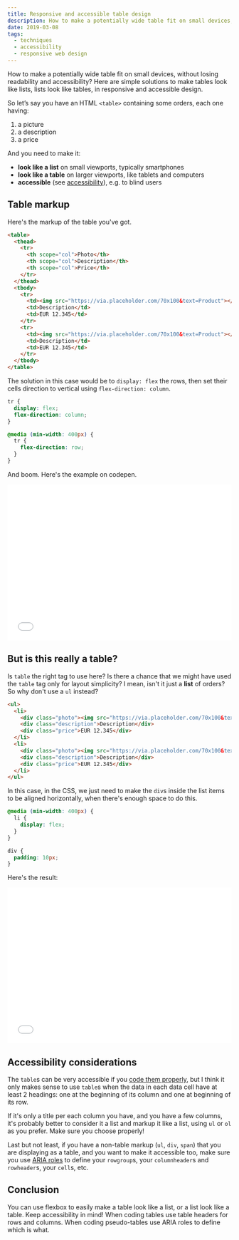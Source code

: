 ```yaml
---
title: Responsive and accessible table design
description: How to make a potentially wide table fit on small devices, without losing readability and accessibility? Here are simple solutions to make tables look like lists, lists look like tables, in responsive and accessible design.
date: 2019-03-08
tags:
  - techniques
  - accessibility
  - responsive web design
---
```


How to make a potentially wide table fit on small devices, without losing readability and accessibility? Here are simple solutions to make tables look like lists, lists look like tables, in responsive and accessible design.

So let’s say you have an HTML `<table>` containing some orders, each one having:

1. a picture
2. a description
3. a price

And you need to make it:

- **look like a list** on small viewports, typically smartphones
- **look like a table** on larger viewports, like tablets and computers
- **accessible** (see [accessibility](https://www.w3.org/standards/webdesign/accessibility)), e.g. to blind users

## Table markup

Here's the markup of the table you've got.

```html
<table>
  <thead>
    <tr>
      <th scope="col">Photo</th>
      <th scope="col">Description</th>
      <th scope="col">Price</th>
    </tr>
  </thead>
  <tbody>
    <tr>
      <td><img src="https://via.placeholder.com/70x100&text=Product"></td>
      <td>Description</td>
      <td>EUR 12.345</td>
    </tr>
    <tr>
      <td><img src="https://via.placeholder.com/70x100&text=Product"></td>
      <td>Description</td>
      <td>EUR 12.345</td>
    </tr>
  </tbody>
</table>
```

The solution in this case would be to `display: flex` the rows, then set their cells direction to vertical using `flex-direction: column`.

```css
tr {
  display: flex;
  flex-direction: column;
}

@media (min-width: 400px) {
  tr {
    flex-direction: row;
  }
}
```

And boom. Here's the example on codepen.

<iframe loading="lazy" height="350" style="width: 100%;" scrolling="no" title="Table markup, list layout (on small viewports)" src="//codepen.io/verlok/embed/GeWXGy/?height=350&theme-id=light&default-tab=html,result" frameborder="no" allowtransparency="true" allowfullscreen="true">
  See the Pen <a href='https://codepen.io/verlok/pen/GeWXGy/'>Table markup, list layout (on small viewports)</a> by Andrea Verlicchi
  (<a href='https://codepen.io/verlok'>@verlok</a>) on <a href='https://codepen.io'>CodePen</a>.
</iframe>

## But is this really a table?

Is `table` the right tag to use here? Is there a chance that we might have used the `table` tag only for layout simplicity? I mean, isn't it just a **list** of orders? So why don't use a `ul` instead?

```html
<ul>
  <li>
    <div class="photo"><img src="https://via.placeholder.com/70x100&text=Product"></div>
    <div class="description">Description</div>
    <div class="price">EUR 12.345</div>
  </li>
  <li>
    <div class="photo"><img src="https://via.placeholder.com/70x100&text=Product"></div>
    <div class="description">Description</div>
    <div class="price">EUR 12.345</div>
  </li>
</ul>
```

In this case, in the CSS, we just need to make the `div`s inside the list items to be aligned horizontally, when there's enough space to do this.

```css
@media (min-width: 400px) {
  li {
    display: flex;
  }
}

div {
  padding: 10px;
}
```

Here's the result:

<iframe loading="lazy" height="350" style="width: 100%;" scrolling="no" title="List markup, table layout (on large viewports)" src="//codepen.io/verlok/embed/pYeOwq/?height=350&theme-id=light&default-tab=html,result" frameborder="no" allowtransparency="true" allowfullscreen="true">
  See the Pen <a href='https://codepen.io/verlok/pen/pYeOwq/'>List markup, table layout (on large viewports)</a> by Andrea Verlicchi
  (<a href='https://codepen.io/verlok'>@verlok</a>) on <a href='https://codepen.io'>CodePen</a>.
</iframe>

## Accessibility considerations

The `table`s can be very accessible if you [code them properly](https://webaim.org/techniques/tables/data), but I think it only makes sense to use `table`s when the data in each data cell have at least 2 headings: one at the beginning of its column and one at beginning of its row.

If it's only a title per each column you have, and you have a few columns, it's probably better to consider it a list and markup it like a list, using `ul` or `ol` as you prefer. Make sure you choose properly!

Last but not least, if you have a non-table markup (`ul`, `div`, `span`) that you are displaying as a table, and you want to make it accessible too, make sure you use [ARIA roles](https://www.w3.org/TR/wai-aria-practices/examples/table/table.html) to define your `rowgroup`s, your `columnheader`s and `rowheader`s, your `cell`s, etc.

## Conclusion

You can use flexbox to easily make a table look like a list, or a list look like a table. Keep accessibility in mind! When coding tables use table headers for rows and columns. When coding pseudo-tables use ARIA roles to define which is what.
